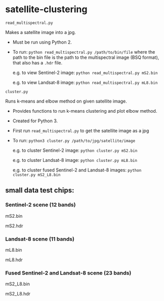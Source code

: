 # satellite-clustering

`read_multispectral.py`

Makes a satellite image into a jpg.
* Must be run using Python 2. 
* To run: `python read_multispectral.py /path/to/bin/file` where the path to the bin file is the path to the multispectral image (BSQ format), that also has a `.hdr` file.

    e.g. to view Sentinel-2 image: `python read_multispectral.py mS2.bin`
    
    e.g. to view Landsat-8 image: `python read_multispectral.py mL8.bin`
    
   
`cluster.py`

Runs k-means and elbow method on given satellite image.
* Provides functions to run k-means clustering and plot elbow method. 
* Created for Python 3.
* First run `read_multispectral.py` to get the satellite image as a jpg
* To run: `python3 cluster.py /path/to/jpg/satellite/image`

    e.g. to cluster Sentinel-2 image: `python cluster.py mS2.bin`
    
    e.g. to cluster Landsat-8 image: `python cluster.py mL8.bin`

    e.g. to cluster fused Sentinel-2 and Landsat-8 images: `python cluster.py mS2_L8.bin`

## small data test chips:

### Sentinel-2 scene (12 bands)

mS2.bin  	

mS2.hdr 	

### Landsat-8 scene (11 bands)

mL8.bin

mL8.hdr 	

### Fused Sentinel-2 and Landsat-8 scene (23 bands)

mS2_L8.bin

mS2_L8.hdr

